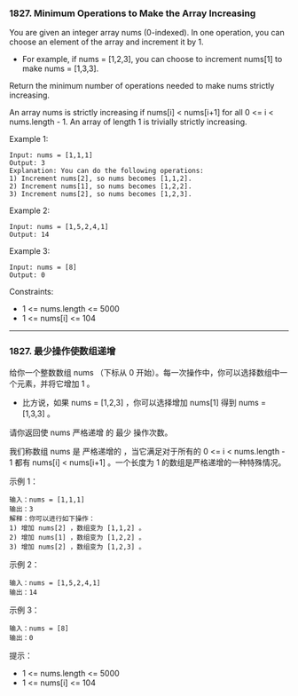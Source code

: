 ### 1827. Minimum Operations to Make the Array Increasing
You are given an integer array nums (0-indexed). In one operation, you can choose an element of the array and increment it by 1.

* For example, if nums = [1,2,3], you can choose to increment nums[1] to make nums = [1,3,3].

Return the minimum number of operations needed to make nums strictly increasing.

An array nums is strictly increasing if nums[i] < nums[i+1] for all 0 <= i < nums.length - 1. An array of length 1 is trivially strictly increasing.



Example 1:

	Input: nums = [1,1,1]
	Output: 3
	Explanation: You can do the following operations:
	1) Increment nums[2], so nums becomes [1,1,2].
	2) Increment nums[1], so nums becomes [1,2,2].
	3) Increment nums[2], so nums becomes [1,2,3].

Example 2:

	Input: nums = [1,5,2,4,1]
	Output: 14

Example 3:

	Input: nums = [8]
	Output: 0



Constraints:

* 1 <= nums.length <= 5000
* 1 <= nums[i] <= 104

----

### 1827. 最少操作使数组递增
给你一个整数数组 nums （下标从 0 开始）。每一次操作中，你可以选择数组中一个元素，并将它增加 1 。

* 比方说，如果 nums = [1,2,3] ，你可以选择增加 nums[1] 得到 nums = [1,3,3] 。

请你返回使 nums 严格递增 的 最少 操作次数。

我们称数组 nums 是 严格递增的 ，当它满足对于所有的 0 <= i < nums.length - 1 都有 nums[i] < nums[i+1] 。一个长度为 1 的数组是严格递增的一种特殊情况。



示例 1：

	输入：nums = [1,1,1]
	输出：3
	解释：你可以进行如下操作：
	1) 增加 nums[2] ，数组变为 [1,1,2] 。
	2) 增加 nums[1] ，数组变为 [1,2,2] 。
	3) 增加 nums[2] ，数组变为 [1,2,3] 。

示例 2：

	输入：nums = [1,5,2,4,1]
	输出：14

示例 3：

	输入：nums = [8]
	输出：0



提示：

* 1 <= nums.length <= 5000
* 1 <= nums[i] <= 104

